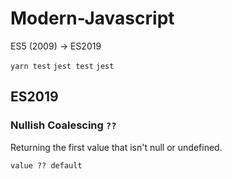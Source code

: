 # Modern-Javascript
ES5 (2009) -> ES2019

```yarn test```
```jest test```
```jest```

## ES2019
### Nullish Coalescing ```??```

Returning the first value that isn't null or undefined.

```value ?? default```
